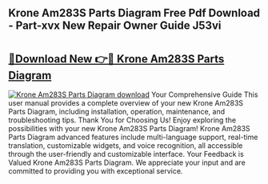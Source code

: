 ## Krone Am283S Parts Diagram Free Pdf Download - Part-xvx New Repair Owner Guide J53vi

# <h2><a href="http://dfln1p2.blite.top/?on=Krone+Am283S+Parts+Diagram">🔗Download New 👉🔴 Krone Am283S Parts Diagram</a></h2>

[![Krone Am283S Parts Diagram download](https://i.imgur.com/lujVjoI.png)](http://dfln1p2.blite.top/?on=Krone+Am283S+Parts+Diagram)
Your Comprehensive Guide This user manual provides a complete overview of your new Krone Am283S Parts Diagram, including installation, operation, maintenance, and troubleshooting tips. Thank You for Choosing Us! Enjoy exploring the possibilities with your new Krone Am283S Parts Diagram! Krone Am283S Parts Diagram advanced features include multi-language support, real-time translation, customizable widgets, and voice recognition, all accessible through the user-friendly and customizable interface. Your Feedback is Valued Krone Am283S Parts Diagram. We appreciate your input and are committed to providing you with exceptional service.

